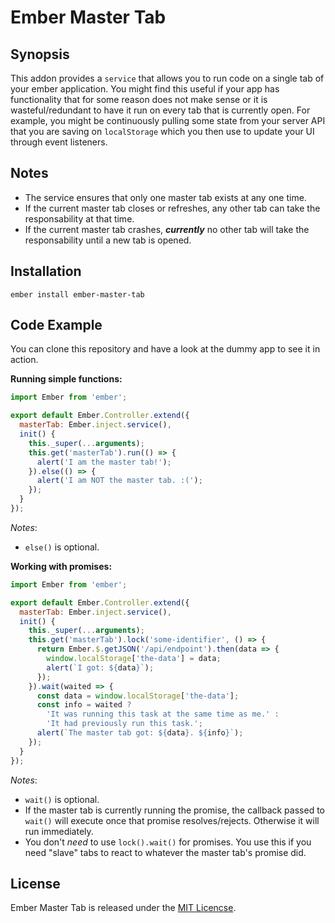 # Ember Master Tab
## Synopsis

This addon provides a `service` that allows you to run code on a single tab of your ember
application. You might find this useful if your app has functionality that for some reason
does not make sense or it is wasteful/redundant to have it run on every tab that is currently
open. For example, you might be continuously pulling some state from your server API that
you are saving on `localStorage` which you then use to update your UI through event listeners.

## Notes

* The service ensures that only one master tab exists at any one time.
* If the current master tab closes or refreshes, any other tab can take the responsability at that time.
* If the current master tab crashes, ***currently*** no other tab will take the responsability until
a new tab is opened. 

## Installation

`ember install ember-master-tab`

## Code Example

You can clone this repository and have a look at the dummy app to see it in action.

**Running simple functions:**

```js
import Ember from 'ember';

export default Ember.Controller.extend({
  masterTab: Ember.inject.service(),
  init() {
    this._super(...arguments);
    this.get('masterTab').run(() => {
      alert('I am the master tab!');
    }).else(() => {
      alert('I am NOT the master tab. :(');
    });
  }
});
```
*Notes*:
- `else()` is optional. 

**Working with promises:**

```js
import Ember from 'ember';

export default Ember.Controller.extend({
  masterTab: Ember.inject.service(),
  init() {
    this._super(...arguments);
    this.get('masterTab').lock('some-identifier', () => {
      return Ember.$.getJSON('/api/endpoint').then(data => {
        window.localStorage['the-data'] = data;
        alert(`I got: ${data}`);
      });
    }).wait(waited => {
      const data = window.localStorage['the-data'];
      const info = waited ?
        'It was running this task at the same time as me.' :
        'It had previously run this task.';
      alert(`The master tab got: ${data}. ${info}`); 
    });
  }
});
```
*Notes*:
- `wait()` is optional.
- If the master tab is currently running the promise, the callback
  passed to `wait()` will execute once that promise resolves/rejects.
  Otherwise it will run immediately.
- You don't *need* to use `lock().wait()` for promises. You use this
  if you need "slave" tabs to react to whatever the master tab's
  promise did. 

## License

Ember Master Tab is released under the [MIT Licencse](https://github.com/rhyek/ember-master-tab/blob/master/LICENSE.md).
